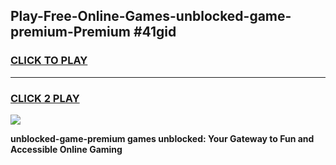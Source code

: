 
## Play-Free-Online-Games-unblocked-game-premium-Premium #41gid
<h3>
<a href="https://premium.freeplayer.one?title=unblocked-game-premium&ref=8M">CLICK TO PLAY</a></h3>
<hr>

<h3>
<a href="https://premium.freeplayer.one?title=unblocked-game-premium&ref=8M">CLICK 2 PLAY</a>
  
</h3>

<a href="https://premium.freeplayer.one?title=unblocked-game-premium&ref=8M"><img src="https://clearcache.store/games.png"></a>


**unblocked-game-premium games unblocked: Your Gateway to Fun and Accessible Online Gaming**
